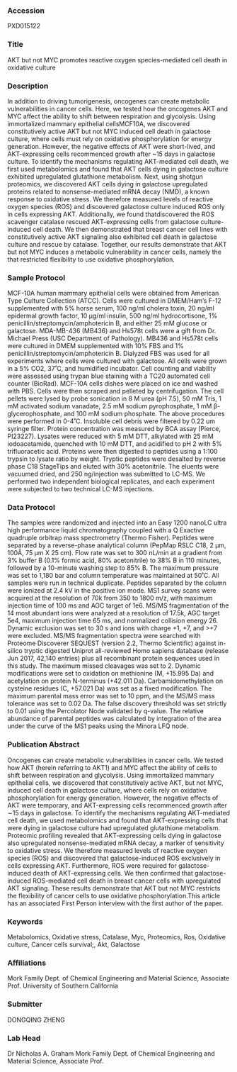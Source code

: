 ### Accession
PXD015122

### Title
AKT but not MYC promotes reactive oxygen species-mediated cell death in oxidative culture

### Description
In addition to driving tumorigenesis, oncogenes can create metabolic vulnerabilities in cancer cells. Here, we tested how the oncogenes AKT and MYC affect the ability to shift between respiration and glycolysis. Using immortalized mammary epithelial cellsMCF10A, we discovered constitutively active AKT but not MYC induced cell death in galactose culture, where cells must rely on oxidative phosphorylation for energy generation. However, the negative effects of AKT were short-lived, and AKT-expressing cells recommenced growth after ~15 days in galactose culture. To identify the mechanisms regulating AKT-mediated cell death, we first used metabolomics and found that AKT cells dying in galactose culture exhibited upregulated glutathione metabolism. Next, using shotgun proteomics, we discovered AKT cells dying in galactose upregulated proteins related to nonsense-mediated mRNA decay (NMD), a known response to oxidative stress. We therefore measured levels of reactive oxygen species (ROS) and discovered galactose culture induced ROS only in cells expressing AKT. Additionally, we found thatdiscovered the ROS scavenger catalase rescued AKT-expressing cells from galactose culture-induced cell death. We then demonstrated that breast cancer cell lines with constitutively active AKT signaling also exhibited cell death in galactose culture and rescue by catalase. Together, our results demonstrate that AKT but not MYC induces a metabolic vulnerability in cancer cells, namely the  that restricted flexibility to use oxidative phosphorylation. 

### Sample Protocol
MCF-10A human mammary epithelial cells were obtained from American Type Culture Collection (ATCC). Cells were cultured in DMEM/Ham’s F-12 supplemented with 5% horse serum, 100 ng/ml cholera toxin, 20 ng/ml epidermal growth factor, 10 µg/ml insulin, 500 ng/ml hydrocortisone, 1% penicillin/streptomycin/amphotericin B, and either 25 mM glucose or galactose. MDA-MB-436 (MB436) and Hs578t cells were a gift from Dr. Michael Press (USC Department of Pathology). MB436 and Hs578t cells were cultured in DMEM supplemented with 10% FBS and 1% penicillin/streptomycin/amphotericin B. Dialyzed FBS was used for all experiments where cells were cultured with galactose. All cells were grown in a 5% CO2, 37˚C, and humidified incubator. Cell counting and viability were assessed using trypan blue staining with a TC20 automated cell counter (BioRad). MCF-10A cells dishes were placed on ice and washed with PBS. Cells were then scraped and pelleted by centrifugation. The cell pellets were lysed by probe sonication in 8 M urea (pH 7.5), 50 mM Tris, 1 mM activated sodium vanadate, 2.5 mM sodium pyrophosphate, 1 mM β-glycerophosphate, and 100 mM sodium phosphate. The above procedures were performed in 0-4˚C. Insoluble cell debris were filtered by 0.22 um syringe filter. Protein concentration was measured by BCA assay (Pierce, PI23227). Lysates were reduced with 5 mM DTT, alkylated with 25 mM iodoacetamide, quenched with 10 mM DTT, and acidified to pH 2 with 5% trifluoracetic acid. Proteins were then digested to peptides using a 1:100 trypsin to lysate ratio by weight. Tryptic peptides were desalted by reverse phase C18 StageTips and eluted with 30% acetonitrile. The eluents were vacuumed dried, and 250 ng/injection was submitted to LC-MS. We performed two independent biological replicates, and each experiment were subjected to two technical LC-MS injections.

### Data Protocol
The samples were randomized and injected into an Easy 1200 nanoLC ultra high performance liquid chromatography coupled with a Q Exactive quadruple orbitrap mass spectrometry (Thermo Fisher). Peptides were separated by a reverse-phase analytical column (PepMap RSLC C18, 2 µm, 100Å, 75 µm X 25 cm). Flow rate was set to 300 nL/min at a gradient from 3% buffer B (0.1% formic acid, 80% acetonitrile) to 38% B in 110 minutes, followed by a 10-minute washing step to 85% B. The maximum pressure was set to 1,180 bar and column temperature was maintained at 50˚C. All samples were run in technical duplicate. Peptides separated by the column were ionized at 2.4 kV in the positive ion mode. MS1 survey scans were acquired at the resolution of 70k from 350 to 1800 m/z, with maximum injection time of 100 ms and AGC target of 1e6. MS/MS fragmentation of the 14 most abundant ions were analyzed at a resolution of 17.5k, AGC target 5e4, maximum injection time 65 ms, and normalized collision energy 26. Dynamic exclusion was set to 30 s and ions with charge +1, +7, and >+7 were excluded. MS/MS fragmentation spectra were searched with Proteome Discoverer SEQUEST (version 2.2, Thermo Scientific) against in-silico tryptic digested Uniprot all-reviewed Homo sapiens database (release Jun 2017, 42,140 entries) plus all recombinant protein sequences used in this study. The maximum missed cleavages was set to 2. Dynamic modifications were set to oxidation on methionine (M, +15.995 Da) and acetylation on protein N-terminus (+42.011 Da). Carbamidomethylation on cysteine residues (C, +57.021 Da) was set as a fixed modification. The maximum parental mass error was set to 10 ppm, and the MS/MS mass tolerance was set to 0.02 Da. The false discovery threshold was set strictly to 0.01 using the Percolator Node validated by q-value. The relative abundance of parental peptides was calculated by integration of the area under the curve of the MS1 peaks using the Minora LFQ node.

### Publication Abstract
Oncogenes can create metabolic vulnerabilities in cancer cells. We tested how AKT (herein referring to AKT1) and MYC affect the ability of cells to shift between respiration and glycolysis. Using immortalized mammary epithelial cells, we discovered that constitutively active AKT, but not MYC, induced cell death in galactose culture, where cells rely on oxidative phosphorylation for energy generation. However, the negative effects of AKT were temporary, and AKT-expressing cells recommenced growth after &#x223c;15&#x2005;days in galactose. To identify the mechanisms regulating AKT-mediated cell death, we used metabolomics and found that AKT-expressing cells that were dying in galactose culture had upregulated glutathione metabolism. Proteomic profiling revealed that AKT-expressing cells dying in galactose also upregulated nonsense-mediated mRNA decay, a marker of sensitivity to oxidative stress. We therefore measured levels of reactive oxygen species (ROS) and discovered that galactose-induced ROS exclusively in cells expressing AKT. Furthermore, ROS were required for galactose-induced death of AKT-expressing cells. We then confirmed that galactose-induced ROS-mediated cell death in breast cancer cells with upregulated AKT signaling. These results demonstrate that AKT but not MYC restricts the flexibility of cancer cells to use oxidative phosphorylation.This article has an associated First Person interview with the first author of the paper.

### Keywords
Metabolomics, Oxidative stress, Catalase, Myc, Proteomics, Ros, Oxidative culture, Cancer cells survival;, Akt, Galactose

### Affiliations
Mork Family Dept. of Chemical Engineering and Material Science, Associate Prof.
University of Southern California

### Submitter
DONGQING ZHENG

### Lab Head
Dr Nicholas A. Graham
Mork Family Dept. of Chemical Engineering and Material Science, Associate Prof.


